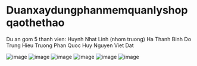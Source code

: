# Duanxaydungphanmemquanlyshopqaothethao
 
Du an gom 5 thanh vien:
Huynh Nhat Linh (nhom truong)
Ha Thanh Binh
Do Trung Hieu
Truong Phan Quoc Huy
Nguyen Viet Dat

![image](https://github.com/HuynhNhatLinh/Duanxaydungphanmemquanlyshopqaothethao/assets/98598808/d51c8501-a9b3-4601-8886-87683bcd2ca7)
![image](https://github.com/HuynhNhatLinh/Duanxaydungphanmemquanlyshopqaothethao/assets/98598808/02c2eb0a-cf87-4f90-b563-7df6beeff17a)
![image](https://github.com/HuynhNhatLinh/Duanxaydungphanmemquanlyshopqaothethao/assets/98598808/5ff35368-db61-487f-914b-4b77bfd78a80)
![image](https://github.com/HuynhNhatLinh/Duanxaydungphanmemquanlyshopqaothethao/assets/98598808/6c2dbd95-b09a-413a-bb8d-1514599d4522)
![image](https://github.com/HuynhNhatLinh/Duanxaydungphanmemquanlyshopqaothethao/assets/98598808/cae985e0-b8cf-4efb-a59b-2a5cfe9a67e1)
![image](https://github.com/HuynhNhatLinh/Duanxaydungphanmemquanlyshopqaothethao/assets/98598808/02575593-2775-4f2a-86e8-e69e28c665fa)


